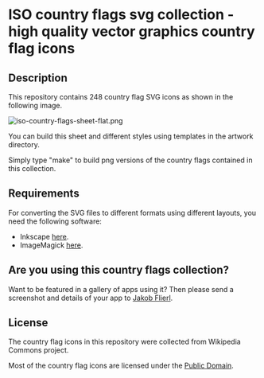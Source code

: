 # ISO country flags svg collection - high quality vector graphics country flag icons

## Description
This repository contains 248 country flag SVG icons as shown in the following image.

![iso-country-flags-sheet-flat.png](https://raw.github.com/koppi/iso-country-flags-svg-collection/master/iso-country-flags-sheet-flat.png "ISO country flags svg collection")

You can build this sheet and different styles using templates in the artwork directory.

Simply type "make" to build png versions of the country flags contained in this collection.
 
## Requirements
For converting the SVG files to different formats using different layouts, you need the following software:

* Inkscape [here](http://www.inkscape.org/).
* ImageMagick [here](http://www.imagemagick.org/).

## Are you using this country flags collection?

Want to be featured in a gallery of apps using it? Then please send a screenshot and details of your app to [Jakob Flierl](https://github.com/koppi).

## License

The country flag icons in this repository were collected from Wikipedia Commons project.

Most of the country flag icons are licensed under the [Public Domain](http://en.wikipedia.org/wiki/Public_domain).

